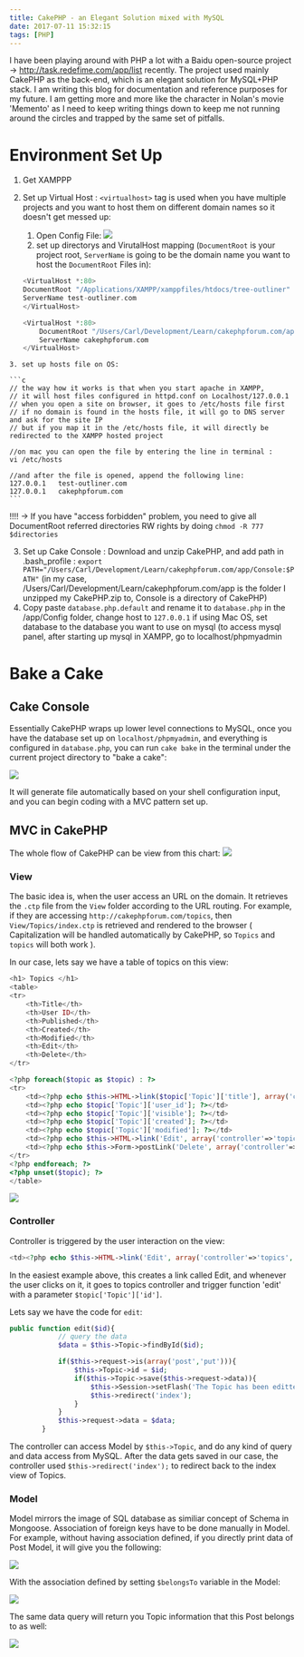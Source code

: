 ```yaml
---
title: CakePHP - an Elegant Solution mixed with MySQL
date: 2017-07-11 15:32:15
tags: [PHP]
---
```


I have been playing around with PHP a lot with a Baidu open-source project -> http://task.redefime.com/app/list recently. The project used mainly CakePHP as the back-end, which is an elegant solution for MySQL+PHP stack. I am writing this blog for documentation and reference purposes for my future. I am getting more and more like the character in Nolan's movie 'Memento' as I need to keep writing things down to keep me not running around the circles and trapped by the same set of pitfalls.

# Environment Set Up

1. Get XAMPPP
2. Set up Virtual Host : `<virtualhost>` tag is used when you have multiple projects and you want to host them on different domain names so it doesn't get messed up:
	1. Open Config File:
		![](1.jpg)
	2. set up directorys and VirutalHost mapping (`DocumentRoot` is your project root, `ServerName` is going to be the domain name you want to host the `DocumentRoot` Files in):

	```php
	<VirtualHost *:80>
	DocumentRoot "/Applications/XAMPP/xamppfiles/htdocs/tree-outliner"
	ServerName test-outliner.com
	</VirtualHost>

	<VirtualHost *:80>
		DocumentRoot "/Users/Carl/Development/Learn/cakephpforum.com/app"
		ServerName cakephpforum.com
	</VirtualHost>
	```

<!--truncate-->

	3. set up hosts file on OS:

	```c
	// the way how it works is that when you start apache in XAMPP,
	// it will host files configured in httpd.conf on Localhost/127.0.0.1
	// when you open a site on browser, it goes to /etc/hosts file first
	// if no domain is found in the hosts file, it will go to DNS server and ask for the site IP
	// but if you map it in the /etc/hosts file, it will directly be redirected to the XAMPP hosted project

	//on mac you can open the file by entering the line in terminal : 
	vi /etc/hosts

	//and after the file is opened, append the following line: 
	127.0.0.1 	test-outliner.com
	127.0.0.1 	cakephpforum.com
	```

   !!!! -> If you have "access forbidden" problem, you need to give all DocumentRoot referred directories RW rights by doing `chmod -R 777 $directories`

3. Set up Cake Console : Download and unzip CakePHP, and add path in .bash_profile : `export PATH="/Users/Carl/Development/Learn/cakephpforum.com/app/Console:$PATH"` (in my case, /Users/Carl/Development/Learn/cakephpforum.com/app is the folder I unzipped my CakePHP.zip to, Console is a directory of CakePHP)
4. Copy paste `database.php.default` and rename it to `database.php` in the /app/Config folder, change host to `127.0.0.1` if using Mac OS, set database to the database you want to use on mysql (to access mysql panel, after starting up mysql in XAMPP, go to localhost/phpmyadmin

# Bake a Cake
## Cake Console
Essentially CakePHP wraps up lower level connections to MySQL, once you have the database set up on `localhost/phpmyadmin`, and everything is configured in `database.php`, you can run `cake bake` in the terminal under the current project directory to "bake a cake":

![](2.jpg)

It will generate file automatically based on your shell configuration input, and you can begin coding with a MVC pattern set up.

## MVC in CakePHP

The whole flow of CakePHP can be view from this chart:
![](3.jpg)

### View
The basic idea is, when the user access an URL on the domain. It retrieves the `.ctp` file from the `View` folder according to the URL routing. For example, if they are accessing `http://cakephpforum.com/topics`, then `View/Topics/index.ctp` is retrieved and rendered to the browser ( Capitalization will be handled automatically by CakePHP, so `Topics` and `topics` will both work ). 

In our case, lets say we have a table of topics on this view:

```php
<h1> Topics </h1>
<table>
<tr>
	<th>Title</th>
	<th>User ID</th>
	<th>Published</th>
	<th>Created</th>
	<th>Modified</th>
	<th>Edit</th>
	<th>Delete</th>
</tr>

<?php foreach($topic as $topic) : ?>
<tr>
	<td><?php echo $this->HTML->link($topic['Topic']['title'], array('controller'=> 'topics', 'action'=>'view', $topic['Topic']['id'])) ?></td>
	<td><?php echo $topic['Topic']['user_id']; ?></td>
	<td><?php echo $topic['Topic']['visible']; ?></td>
	<td><?php echo $topic['Topic']['created']; ?></td>
	<td><?php echo $topic['Topic']['modified']; ?></td>
	<td><?php echo $this->HTML->link('Edit', array('controller'=>'topics', 'action'=>'edit', $topic['Topic']['id'])) ?></td>
	<td><?php echo $this->Form->postLink('Delete', array('controller'=>'topics', 'action'=>'delete',$topic['Topic']['id']), array('confirm'=>'Are you sure you want to delete this topic?')) ?></td>
</tr>	
<?php endforeach; ?>
<?php unset($topic); ?>
</table>

```

![](3.jpg)

### Controller
Controller is triggered by the user interaction on the view:

```php
<td><?php echo $this->HTML->link('Edit', array('controller'=>'topics', 'action'=>'edit', $topic['Topic']['id'])) ?></td>
```

In the easiest example above, this creates a link called Edit, and whenever the user clicks on it, it goes to topics controller and trigger function 'edit' with a parameter `$topic['Topic']['id']`.

Lets say we have the code for `edit`:

```php
public function edit($id){
			// query the data
			$data = $this->Topic->findById($id);

			if($this->request->is(array('post','put'))){
				$this->Topic->id = $id;
				if($this->Topic->save($this->request->data)){
					$this->Session->setFlash('The Topic has been editted!');
					$this->redirect('index');
				}
			}
			$this->request->data = $data;
		}
```

The controller can access Model by `$this->Topic`, and do any kind of query and data access from MySQL. After the data gets saved in our case, the controller used `$this->redirect('index');` to redirect back to the index view of Topics.

### Model
Model mirrors the image of SQL database as similiar concept of Schema in Mongoose. Association of foreign keys have to be done manually in Model. For example, without having association defined, if you directly print data of Post Model, it will give you the following: 

![](4.jpg)

With the association defined by setting `$belongsTo` variable in the Model:

![](5.jpg)

The same data query will return you Topic information that this Post belongs to as well:

![](6.jpg)

